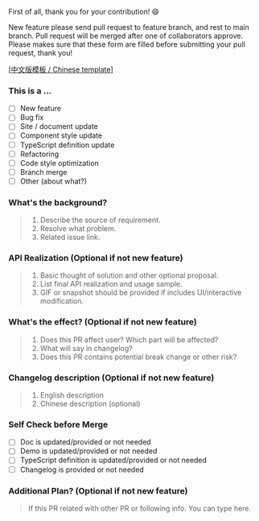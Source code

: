 First of all, thank you for your contribution! 😄

New feature please send pull request to feature branch, and rest to main branch. Pull request will be merged after one
of collaborators approve. Please makes sure that these form are filled before submitting your pull request, thank you!

[[中文版模板 / Chinese template](./pr_cn.md)]

### This is a ...

- [ ] New feature
- [ ] Bug fix
- [ ] Site / document update
- [ ] Component style update
- [ ] TypeScript definition update
- [ ] Refactoring
- [ ] Code style optimization
- [ ] Branch merge
- [ ] Other (about what?)

### What's the background?

> 1. Describe the source of requirement.
> 2. Resolve what problem.
> 3. Related issue link.

### API Realization (Optional if not new feature)

> 1. Basic thought of solution and other optional proposal.
> 2. List final API realization and usage sample.
> 3. GIF or snapshot should be provided if includes UI/interactive modification.

### What's the effect? (Optional if not new feature)

> 1. Does this PR affect user? Which part will be affected?
> 2. What will say in changelog?
> 3. Does this PR contains potential break change or other risk?

### Changelog description (Optional if not new feature)

> 1. English description
> 2. Chinese description (optional)

### Self Check before Merge

- [ ] Doc is updated/provided or not needed
- [ ] Demo is updated/provided or not needed
- [ ] TypeScript definition is updated/provided or not needed
- [ ] Changelog is provided or not needed

### Additional Plan? (Optional if not new feature)

> If this PR related with other PR or following info. You can type here.
